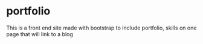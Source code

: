 # portfolio
<p>This is a front end site made with bootstrap to include portfolio, skills on one page that will link to a blog</p>
